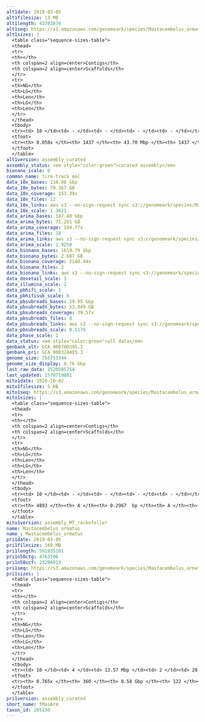 ```yaml
---
alt1date: 2019-03-05
alt1filesize: 13 MB
alt1length: 43703874
alt1seq: https://s3.amazonaws.com/genomeark/species/Mastacembelus_armatus/fMasArm1/assembly_curated/fMasArm1.alt.cur.20190305.fasta.gz
alt1sizes: |
  <table class="sequence-sizes-table">
  <thead>
  <tr>
  <th></th>
  <th colspan=2 align=center>Contigs</th>
  <th colspan=2 align=center>Scaffolds</th>
  </tr>
  <tr>
  <th>NG</th>
  <th>LG</th>
  <th>Len</th>
  <th>LG</th>
  <th>Len</th>
  </tr>
  </thead>
  <tbody>
  <tr><td> 10 </td><td> - </td><td> - </td><td> - </td><td> - </td></tr>  <tr><td> 20 </td><td> - </td><td> - </td><td> - </td><td> - </td></tr>  <tr><td> 30 </td><td> - </td><td> - </td><td> - </td><td> - </td></tr>  <tr><td> 40 </td><td> - </td><td> - </td><td> - </td><td> - </td></tr>  <tr style="background-color:#cccccc;"><td> 50 </td><td> - </td><td> - </td><td> - </td><td> - </td></tr>  <tr><td> 60 </td><td> - </td><td> - </td><td> - </td><td> - </td></tr>  <tr><td> 70 </td><td> - </td><td> - </td><td> - </td><td> - </td></tr>  <tr><td> 80 </td><td> - </td><td> - </td><td> - </td><td> - </td></tr>  <tr><td> 90 </td><td> - </td><td> - </td><td> - </td><td> - </td></tr>  <tr><td> 100 </td><td> - </td><td> - </td><td> - </td><td> - </td></tr>  </tbody>
  <tfoot>
  <tr><th> 0.058x </th><th> 1437 </th><th> 43.70 Mbp </th><th> 1437 </th><th> 43.70 Mbp </th></tr>
  </tfoot>
  </table>
alt1version: assembly_curated
assembly_status: <em style="color:green">curated assembly</em>
bionano_scale: 0
common_name: tire-track eel
data_10x_bases: 116.08 Gbp
data_10x_bytes: 79.367 GB
data_10x_coverage: 153.39x
data_10x_files: 12
data_10x_links: aws s3 --no-sign-request sync s3://genomeark/species/Mastacembelus_armatus/fMasArm1/genomic_data/10x/ .<br>
data_10x_scale: 1.3621
data_arima_bases: 147.40 Gbp
data_arima_bytes: 71.281 GB
data_arima_coverage: 194.77x
data_arima_files: 18
data_arima_links: aws s3 --no-sign-request sync s3://genomeark/species/Mastacembelus_armatus/fMasArm1/genomic_data/arima/ .<br>
data_arima_scale: 1.9258
data_bionano_bases: 1619.79 Gbp
data_bionano_bytes: 2.687 GB
data_bionano_coverage: 2140.44x
data_bionano_files: 2
data_bionano_links: aws s3 --no-sign-request sync s3://genomeark/species/Mastacembelus_armatus/fMasArm1/genomic_data/bionano/ .<br>
data_dovetail_scale: 1
data_illumina_scale: 1
data_pbhifi_scale: 1
data_pbhifisub_scale: 0
data_pbsubreads_bases: 29.95 Gbp
data_pbsubreads_bytes: 53.849 GB
data_pbsubreads_coverage: 39.57x
data_pbsubreads_files: 8
data_pbsubreads_links: aws s3 --no-sign-request sync s3://genomeark/species/Mastacembelus_armatus/fMasArm1/genomic_data/pacbio/ . --exclude "*ccs*bam*"<br>
data_pbsubreads_scale: 0.5179
data_phase_scale: 1
data_status: <em style="color:green">all data</em>
genbank_alt: GCA_900700395.1
genbank_pri: GCA_900324485.3
genome_size: 756753344
genome_size_display: 0.76 Gbp
last_raw_data: 1520585714
last_updated: 1570719801
mito1date: 2019-10-02
mito1filesize: 5 KB
mito1seq: https://s3.amazonaws.com/genomeark/species/Mastacembelus_armatus/fMasArm1/assembly_MT_rockefeller/fMasArm1.MT.20191002.fasta.gz
mito1sizes: |
  <table class="sequence-sizes-table">
  <thead>
  <tr>
  <th></th>
  <th colspan=2 align=center>Contigs</th>
  <th colspan=2 align=center>Scaffolds</th>
  </tr>
  <tr>
  <th>NG</th>
  <th>LG</th>
  <th>Len</th>
  <th>LG</th>
  <th>Len</th>
  </tr>
  </thead>
  <tbody>
  <tr><td> 10 </td><td> - </td><td> - </td><td> - </td><td> - </td></tr>  <tr><td> 20 </td><td> - </td><td> - </td><td> - </td><td> - </td></tr>  <tr><td> 30 </td><td> - </td><td> - </td><td> - </td><td> - </td></tr>  <tr><td> 40 </td><td> - </td><td> - </td><td> - </td><td> - </td></tr>  <tr style="background-color:#cccccc;"><td> 50 </td><td> - </td><td style="background-color:#ff8888;"> - </td><td> - </td><td style="background-color:#ff8888;"> - </td></tr>  <tr><td> 60 </td><td> - </td><td> - </td><td> - </td><td> - </td></tr>  <tr><td> 70 </td><td> - </td><td> - </td><td> - </td><td> - </td></tr>  <tr><td> 80 </td><td> - </td><td> - </td><td> - </td><td> - </td></tr>  <tr><td> 90 </td><td> - </td><td> - </td><td> - </td><td> - </td></tr>  <tr><td> 100 </td><td> - </td><td> - </td><td> - </td><td> - </td></tr>  </tbody>
  <tfoot>
  <tr><th> 4893 </th><th> A </th><th> 0.2967  bp </th><th> A </th><th> 0.2967  bp </th></tr>
  </tfoot>
  </table>
mito1version: assembly_MT_rockefeller
name: Mastacembelus armatus
name_: Mastacembelus_armatus
pri1date: 2019-03-05
pri1filesize: 169 MB
pri1length: 591935101
pri1n50ctg: 4763706
pri1n50scf: 23286013
pri1seq: https://s3.amazonaws.com/genomeark/species/Mastacembelus_armatus/fMasArm1/assembly_curated/fMasArm1.pri.cur.20190305.fasta.gz
pri1sizes: |
  <table class="sequence-sizes-table">
  <thead>
  <tr>
  <th></th>
  <th colspan=2 align=center>Contigs</th>
  <th colspan=2 align=center>Scaffolds</th>
  </tr>
  <tr>
  <th>NG</th>
  <th>LG</th>
  <th>Len</th>
  <th>LG</th>
  <th>Len</th>
  </tr>
  </thead>
  <tbody>
  <tr><td> 10 </td><td> 4 </td><td> 13.57 Mbp </td><td> 2 </td><td> 28.73 Mbp </td></tr>  <tr><td> 20 </td><td> 10 </td><td> 10.96 Mbp </td><td> 5 </td><td> 27.50 Mbp </td></tr>  <tr><td> 30 </td><td> 17 </td><td> 8.70 Mbp </td><td> 8 </td><td> 25.86 Mbp </td></tr>  <tr><td> 40 </td><td> 27 </td><td> 6.69 Mbp </td><td> 11 </td><td> 24.95 Mbp </td></tr>  <tr style="background-color:#cccccc;"><td> 50 </td><td> 40 </td><td style="background-color:#88ff88;"> 4.76 Mbp </td><td> 14 </td><td style="background-color:#88ff88;"> 23.29 Mbp </td></tr>  <tr><td> 60 </td><td> 61 </td><td> 2.31 Mbp </td><td> 17 </td><td> 21.33 Mbp </td></tr>  <tr><td> 70 </td><td> 111 </td><td> 0.90 Mbp </td><td> 21 </td><td> 19.68 Mbp </td></tr>  <tr><td> 80 </td><td> - </td><td> - </td><td> - </td><td> - </td></tr>  <tr><td> 90 </td><td> - </td><td> - </td><td> - </td><td> - </td></tr>  <tr><td> 100 </td><td> - </td><td> - </td><td> - </td><td> - </td></tr>  </tbody>
  <tfoot>
  <tr><th> 0.765x </th><th> 360 </th><th> 0.58 Gbp </th><th> 122 </th><th> 0.59 Gbp </th></tr>
  </tfoot>
  </table>
pri1version: assembly_curated
short_name: fMasArm
taxon_id: 205130
---
```

